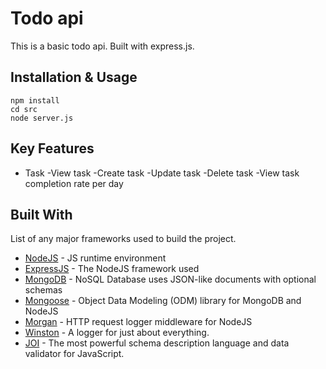 # Todo api

This is a basic todo api. Built with express.js.

## Installation & Usage

```
npm install
cd src
node server.js
```

## Key Features

- Task
  -View task
  -Create task
  -Update task
  -Delete task
  -View task completion rate per day

## Built With

List of any major frameworks used to build the project.

- [NodeJS](https://nodejs.org/) - JS runtime environment
- [ExpressJS](https://expressjs.com/) - The NodeJS framework used
- [MongoDB](https://www.mongodb.com/) - NoSQL Database uses JSON-like documents with optional schemas
- [Mongoose](https://mongoosejs.com/) - Object Data Modeling (ODM) library for MongoDB and NodeJS
- [Morgan](https://www.npmjs.com/package/morgan) - HTTP request logger middleware for NodeJS
- [Winston](https://www.npmjs.com/package/winston) - A logger for just about everything.
- [JOI](https://www.npmjs.com/package/joi) - The most powerful schema description language and data validator for JavaScript.
